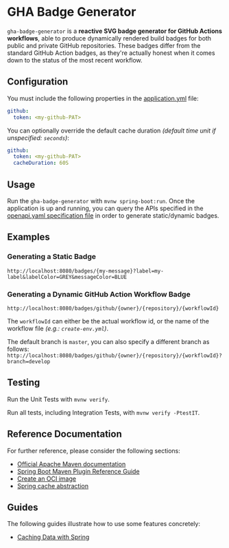 # GHA Badge Generator

`gha-badge-generator` is a **reactive SVG badge generator for GitHub Actions workflows**, able to produce dynamically rendered build badges for both public and private GitHub repositories.
These badges differ from the standard GitHub Action badges, as they're actually honest when it comes down to the status of the most recent workflow.

## Configuration

You must include the following properties in the [application.yml](https://github.com/AlfrescoLabs/gha-monitoring/blob/main/apps/gha-badge-generator/src/main/resources/config/application.yml) file:

```yaml
github:
  token: <my-github-PAT>
```

You can optionally override the default cache duration _(default time unit if unspecified: `seconds`)_:

```yaml
github:
  token: <my-github-PAT>
  cacheDuration: 60S
```

## Usage

Run the `gha-badge-generator` with `mvnw spring-boot:run`.
Once the application is up and running, you can query the APIs specified in the [openapi.yaml specification file](https://github.com/AlfrescoLabs/gha-monitoring/blob/main/apps/gha-badge-generator/src/main/resources/openapi/openapi.yaml) in order to generate static/dynamic badges.

## Examples

### Generating a Static Badge

`http://localhost:8080/badges/{my-message}?label=my-label&labelColor=GREY&messageColor=BLUE`

### Generating a Dynamic GitHub Action Workflow Badge

`http://localhost:8080/badges/github/{owner}/{repository}/{workflowId}`

The `workflowId` can either be the actual workflow id, or the name of the workflow file _(e.g.: `create-env.yml`)_.

The default branch is `master`, you can also specify a different branch as follows:
`http://localhost:8080/badges/github/{owner}/{repository}/{workflowId}?branch=develop`

## Testing

Run the Unit Tests with `mvnw verify`. 

Run all tests, including Integration Tests, with `mvnw verify -PtestIT`.

## Reference Documentation
For further reference, please consider the following sections:

* [Official Apache Maven documentation](https://maven.apache.org/guides/index.html)
* [Spring Boot Maven Plugin Reference Guide](https://docs.spring.io/spring-boot/docs/2.7.3/maven-plugin/reference/html/)
* [Create an OCI image](https://docs.spring.io/spring-boot/docs/2.7.3/maven-plugin/reference/html/#build-image)
* [Spring cache abstraction](https://docs.spring.io/spring-boot/docs/2.7.3/reference/htmlsingle/#boot-features-caching)

## Guides
The following guides illustrate how to use some features concretely:

* [Caching Data with Spring](https://spring.io/guides/gs/caching/)

